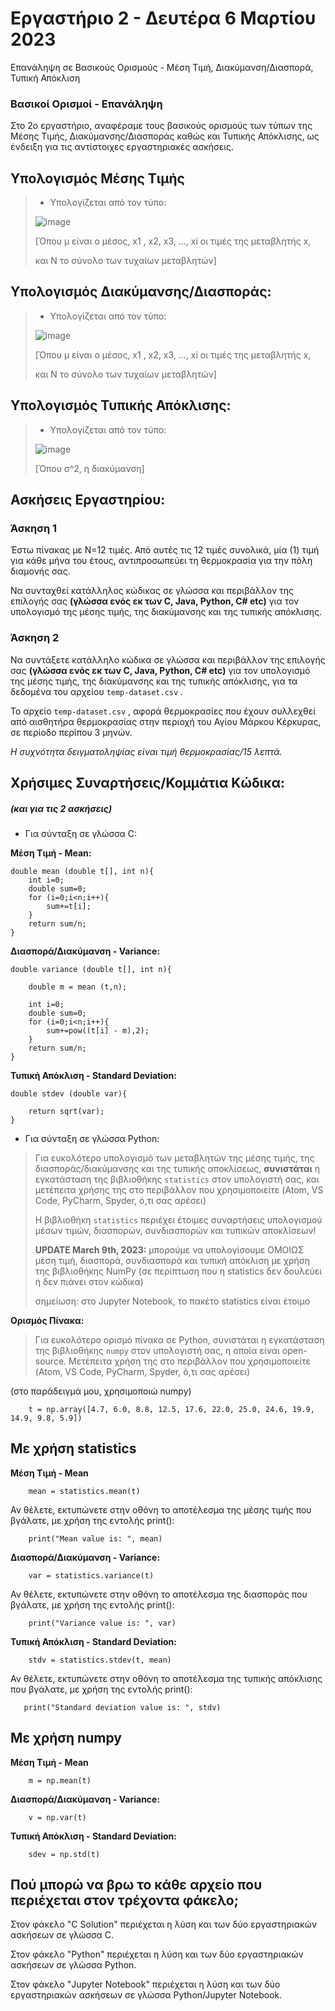 # Εργαστήριο 2 - Δευτέρα 6 Μαρτίου 2023

Επανάληψη σε Βασικούς Ορισμούς - Μέση Τιμή, Διακύμανση/Διασπορά, Τυπική Απόκλιση

### Βασικοί Ορισμοί - Επανάληψη

Στο 2ο εργαστήριο, αναφέραμε τους βασικούς ορισμούς των τύπων της Μέσης Τιμής, Διακύμανσης/Διασποράς καθώς και Τυπικής Απόκλισης, ως ένδειξη για τις αντίστοιχες εργαστηριακές ασκήσεις.

## Υπολογισμός Μέσης Τιμής

> * Υπολογίζεται από τον τύπο: 
>
> ![image](https://user-images.githubusercontent.com/72542408/224031360-b5eacc40-1646-4b44-9cb8-707d59c4347f.png)
>
> [Όπου μ είναι ο μέσος, x1 , x2, x3, ..., xi οι τιμές της μεταβλητής x,
>
> και Ν το σύνολο των τυχαίων μεταβλητών]

## Υπολογισμός Διακύμανσης/Διασποράς:

> * Υπολογίζεται από τον τύπο:
>
> ![image](https://user-images.githubusercontent.com/72542408/224032303-a6d80289-7f7a-47cf-a3f9-68f963399d8d.png)
>
> [Όπου μ είναι ο μέσος, x1 , x2, x3, ..., xi οι τιμές της μεταβλητής x,
>
> και Ν το σύνολο των τυχαίων μεταβλητών]

## Υπολογισμός Τυπικής Απόκλισης:

> * Υπολογίζεται από τον τύπο:
>
> ![image](https://user-images.githubusercontent.com/72542408/224032536-1408951b-e59f-4e2c-bd46-07b74763cbde.png)
>
> [Όπου σ^2, η διακύμανση]


## Ασκήσεις Εργαστηρίου:

### Άσκηση 1

Έστω πίνακας με N=12 τιμές.
Από αυτές τις 12 τιμές συνολικά, μία (1) τιμή για κάθε μήνα του έτους, αντιπροσωπεύει τη θερμοκρασία
για την πόλη διαμονής σας.

Να συνταχθεί κατάλληλος κώδικας σε γλώσσα και περιβάλλον της επιλογής σας **(γλώσσα ενός εκ των C, Java, Python, C# etc)** για τον υπολογισμό της μέσης
τιμής, της διακύμανσης και της τυπικής απόκλισης.

### Άσκηση 2

Να συντάξετε κατάλληλο κώδικα σε γλώσσα και περιβάλλον της επιλογής σας **(γλώσσα ενός εκ των C, Java, Python, C# etc)** για τον υπολογισμό της μέσης τιμής,
της διακύμανσης και της τυπικής απόκλισης, για τα δεδομένα του αρχείου `temp-dataset.csv` .

Το αρχείο `temp-dataset.csv` , αφορά θερμοκρασίες που έχουν συλλεχθεί από αισθητήρα θερμοκρασίας στην περιοχή του Αγίου Μάρκου Κέρκυρας, σε περίοδο περίπου
3 μηνών.

*Η συχνότητα δειγματοληψίας είναι τιμή θερμοκρασίας/15 λεπτά.*

## Χρήσιμες Συναρτήσεις/Κομμάτια Κώδικα:

##### (και για τις 2 ασκήσεις)

- Για σύνταξη σε γλώσσα C:

**Μέση Τιμή - Mean:**

    double mean (double t[], int n){
        int i=0; 
        double sum=0;
        for (i=0;i<n;i++){
            sum+=t[i];
        }
        return sum/n;
    }

**Διασπορά/Διακύμανση - Variance:**

    double variance (double t[], int n){

        double m = mean (t,n);

        int i=0; 
        double sum=0;
        for (i=0;i<n;i++){
            sum+=pow((t[i] - m),2);
        }
        return sum/n;
    }

**Τυπική Απόκλιση - Standard Deviation:**

    double stdev (double var){

        return sqrt(var);
    }

- Για σύνταξη σε γλώσσα Python:

> Για ευκολότερο υπολογισμό των μεταβλητών της μέσης τιμής, της διασποράς/διακύμανσης και της τυπικής αποκλίσεως, **συνιστάται** η εγκατάσταση της
> βιβλιοθήκης `statistics` στον υπολογιστή σας, και μετέπειτα χρήσης της στο περιβάλλον που χρησιμοποιείτε (Atom, VS Code, PyCharm, Spyder, ό,τι
> σας αρέσει)
>
> Η βιβλιοθήκη `statistics` περιέχει έτοιμες συναρτήσεις υπολογισμού μέσων τιμών, διασπορών, συνδιασπορών και τυπικών αποκλίσεων!
>
> **UPDATE March 9th, 2023:** μπορούμε να υπολογίσουμε ΟΜΟΙΩΣ μέση τιμή, διασπορά, συνδιασπορά και τυπική απόκλιση με χρήση της βιβλιοθήκης NumPy 
> (σε περίπτωση που η statistics δεν δουλεύει ή δεν πιάνει στον κώδικα)
>
> σημείωση: στο Jupyter Notebook, το πακέτο statistics είναι έτοιμο

**Ορισμός Πίνακα:**

> Για ευκολότερο ορισμό πίνακα σε Python, συνιστάται η εγκατάσταση της βιβλιοθήκης `numpy` στον υπολογιστή σας, η οποία είναι open-source.
> Μετέπειτα χρήση της στο περιβάλλον που χρησιμοποιείτε (Atom, VS Code, PyCharm, Spyder, ό,τι σας αρέσει)

(στο παράδειγμά μου, χρησιμοποιώ numpy)

        t = np.array([4.7, 6.0, 8.8, 12.5, 17.6, 22.0, 25.0, 24.6, 19.9, 14.9, 9.8, 5.9])
 
## Με χρήση statistics

**Μέση Τιμή - Mean**
        
        mean = statistics.mean(t)
        
Αν θέλετε, εκτυπώνετε στην οθόνη το αποτέλεσμα της μέσης τιμής που βγάλατε, με χρήση της εντολής print():

        print("Mean value is: ", mean)
        
**Διασπορά/Διακύμανση - Variance:**

        var = statistics.variance(t)

Αν θέλετε, εκτυπώνετε στην οθόνη το αποτέλεσμα της διασποράς που βγάλατε, με χρήση της εντολής print():

        print("Variance value is: ", var)
        
**Τυπική Απόκλιση - Standard Deviation:**

        stdv = statistics.stdev(t, mean)
        
Αν θέλετε, εκτυπώνετε στην οθόνη το αποτέλεσμα της τυπικής απόκλισης που βγάλατε, με χρήση της εντολής print():

       print("Standard deviation value is: ", stdv)

## Με χρήση numpy

**Μέση Τιμή - Mean**

        m = np.mean(t)

**Διασπορά/Διακύμανση - Variance:**

        v = np.var(t)
        
**Τυπική Απόκλιση - Standard Deviation:**
        
        sdev = np.std(t)

## Πού μπορώ να βρω το κάθε αρχείο που περιέχεται στον τρέχοντα φάκελο;

Στον φάκελο "C Solution" περιέχεται η λύση και των δύο εργαστηριακών ασκήσεων σε γλώσσα C.

Στον φάκελο "Python" περιέχεται η λύση και των δύο εργαστηριακών ασκήσεων σε γλώσσα Python.

Στον φάκελο "Jupyter Notebook" περιέχεται η λύση και των δύο εργαστηριακών ασκήσεων σε γλώσσα Python/Jupyter Notebook.
